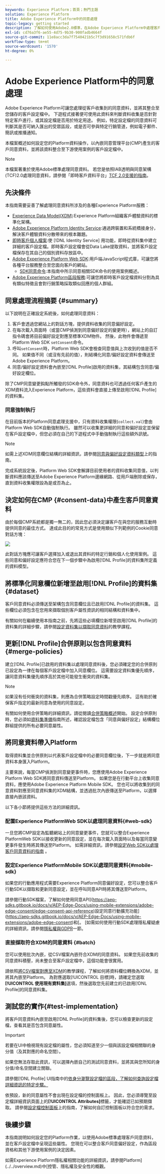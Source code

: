 ```yaml
---
keywords: Experience Platform；首頁；熱門主題
solution: Experience Platform
title: Adobe Experience Platform中的同意處理
topic-legacy: getting started
description: 了解如何使用Adobe2.0標準，在Adobe Experience Platform中處理客戶同意訊號。
exl-id: cd76a3f6-ae55-4d75-9b30-900fadb4664f
source-git-commit: 11e8acc3da7f7540421b5c7f3d91658c571fdb6f
workflow-type: tm+mt
source-wordcount: '1570'
ht-degree: 0%

---
```


# Adobe Experience Platform中的同意處理

Adobe Experience Platform可讓您處理從客戶收集到的同意資料，並將其整合至您儲存的客戶設定檔中。 下遊程式接著便可使用此資料來判斷資料收集是否針對特定客戶進行，或其設定檔是否用於特定用途。 例如，特定設定檔的同意資料可判斷其是否可納入匯出的受眾區段，或是否可參與特定行銷管道，例如電子郵件、簡訊或推播通知。

本檔案概述如何設定您的Platform資料操作，以內嵌同意管理平台(CMP)產生的客戶同意資料，並將該資料整合至下游使用案例的客戶設定檔中。

>[!NOTE]
>
>本檔案著重於使用Adobe標準處理同意資料。 若您是依照IAB透明與同意架構(TCF)2.0處理同意資料，請參閱「即時客戶資料平台」[TCF 2.0支援的指南](../iab/overview.md)。

## 先決條件

本指南需要妥善了解處理同意資料所涉及的各種Experience Platform服務：

* [Experience Data Model(XDM)](../../../../xdm/home.md):Experience Platform組織客戶體驗資料的標準化架構。
* [Adobe Experience Platform Identity Service](../../../../identity-service/home.md):通過跨裝置和系統橋接身分，解決客戶體驗資料分散帶來的根本難題。
* [即時客戶個人檔案](../../../../profile/home.md):使 [!DNL Identity Service] 用功能，即時從資料集中建立詳細的客戶設定檔。即時客戶設定檔會從Data Lake提取資料，並將客戶設定檔保存在其自己的個別資料存放區中。
* [Adobe Experience Platform Web SDK](../../../../edge/home.md):用戶端JavaScript程式庫，可讓您將各種平台服務整合至您面向客戶的網站。
   * [SDK同意命令](../../../../edge/consent/supporting-consent.md):本指南中所示同意相關SDK命令的使用案例概述。
* [Adobe Experience Platform區段服務](../../../../segmentation/home.md):可讓您將即時客戶設定檔資料分割為具有類似特徵且會對行銷策略採取類似回應的個人群組。

## 同意處理流程摘要 {#summary}

以下說明在正確設定系統後，如何處理同意資料：

1. 客戶會透過您網站上的對話方塊，提供資料收集的同意偏好設定。
1. 在每次載入頁面時（或當CMP偵測到同意偏好設定的變更時），網站上的自訂指令碼會將目前偏好設定對應至標準XDM物件。 然後，此物件會傳遞至Platform Web SDK `setConsent`命令。
1. 呼叫`setConsent`時，Platform Web SDK會檢查同意值與上次收到的值是否不同。 如果值不同（或沒有先前的值），則結構化同意/偏好設定資料會傳送至Adobe Experience Platform。
1. 同意/偏好設定資料會內嵌至[!DNL Profile]啟用的資料集，其結構包含同意/偏好設定欄位。

除了CMP同意變更鈎點所觸發的SDK命令外，同意資料也可透過任何客戶產生的XDM資料流入Experience Platform，這些資料會直接上傳至啟用[!DNL Profile]的資料集。

### 同意強制執行

在目前版本的Platform同意處理支援中，只有資料收集權限(`collect.val`)會由Platform Web SDK自動強制執行。 雖然可以收集更詳細的同意和偏好設定並保留在客戶設定檔中，但您必須在自己的下遊程式中手動強制執行這些額外訊號。

>[!NOTE]
>
>如需上述XDM同意欄位結構的詳細資訊，請參閱[同意與偏好設定資料類型](../../../../xdm/data-types/consents.md)上的指南。

完成系統設定後，Platform Web SDK會解譯目前使用者的資料收集同意值，以判斷資料應該傳送至Adobe Experience Platform邊緣網路、從用戶端刪除或保存，直到資料收集權限設為是或否為止。

## 決定如何在CMP {#consent-data}中產生客戶同意資料

由於每個CMP系統都是獨一無二的，因此您必須決定讓客戶在與您的服務互動時提供同意的最佳方式。 達成此目的的常見方式是使用類似下列範例的Cookie同意對話方塊：

![](../../../images/governance-privacy-security/consent/adobe/overview/consent-dialog.png)

此對話方塊應可讓客戶選擇加入或退出其資料的特定行銷和個人化使用案例。 這些同意和偏好設定應符合您在下一個步驟中為啟用[!DNL Profile]的資料集所定義的資料模型。

## 將標準化同意欄位新增至啟用[!DNL Profile]的資料集 {#dataset}

客戶同意資料必須傳送至架構包含同意欄位且已啟用[!DNL Profile]的資料集。 這些欄位必須包含在您用來擷取個別客戶屬性資訊的相同結構和資料集中。

有關如何在繼續使用本指南之前，先將這些必填欄位新增至啟用[!DNL Profile]的資料集的詳細步驟，請參閱[設定資料集以擷取同意資料](./dataset.md)的教學課程。

## 更新[!DNL Profile]合併原則以包含同意資料{#merge-policies}

建立[!DNL Profile]已啟用的資料集以處理同意資料後，您必須確定您的合併原則已設定為一律在每個客戶設定檔中加入同意欄位。 這需要設定資料集優先順序，讓同意資料集優先順序高於其他可能發生衝突的資料集。

>[!NOTE]
>
>如果沒有任何衝突的資料集，則應為合併策略設定時間戳優先順序。 這有助於確保客戶指定的最新同意為使用的同意設定。

有關如何使用合併策略的詳細資訊，請從閱讀[合併策略概述](../../../../profile/merge-policies/overview.md)開始。 設定合併原則時，您必須如[資料集準備](./dataset.md)指南所述，確認設定檔包含「同意與偏好設定」結構欄位群組提供的所有必要同意屬性。

## 將同意資料帶入Platform

取得資料集並合併原則以代表客戶設定檔中的必要同意欄位後，下一步就是將同意資料本身匯入Platform。

主要來說，每當CMP偵測到同意變更事件時，您應使用Adobe Experience Platform Web SDK將同意資料傳送至Platform。 如果您是在行動平台上收集同意資料，應使用Adobe Experience Platform Mobile SDK。 您也可以將收集到的同意資料對應至同意資料集的XDM結構，並透過批次內嵌傳送至Platform，以選擇直接內嵌該資料。

以下各小節將提供這些方法的詳細資訊。

### 配置Experience PlatformWeb SDK以處理同意資料{#web-sdk}

一旦您將CMP設定為監聽網站上的同意變更事件，您就可以整合Experience PlatformWeb SDK以接收更新的同意設定，並在每次載入頁面時以及每當同意變更事件發生時將其傳送至Platform。 如需詳細資訊，請參閱[設定Web SDK以處理客戶同意資料的指南](./sdk.md) 。

### 設定Experience PlatformMobile SDK以處理同意資料{#mobile-sdk}

如果您的行動應用程式需要Experience Platform同意偏好設定，您可以整合客戶行動SDK以擷取和更新同意設定，並在呼叫同意API時將其傳送至Platform。

請參閱行動SDK檔案，了解如何使用同意API](https://aep-sdks.gitbook.io/docs/v/AEP-Edge-Docs/using-mobile-extensions/adobe-edge-consent/edge-consent-api-reference)設定同意行動擴充功能](https://aep-sdks.gitbook.io/docs/v/AEP-Edge-Docs/using-mobile-extensions/adobe-edge-consent)和[。 [如需如何使用行動SDK處理隱私權疑慮的詳細資訊，請參閱[隱私權與GDPR](https://aep-sdks.gitbook.io/docs/v/AEP-Edge-Docs/resources/privacy-and-gdpr)一節。

### 直接擷取符合XDM的同意資料 {#batch}

您可以使用批次內嵌，從CSV檔案內嵌符合XDM的同意資料。 如果您先前收集的同意資料積壓，尚未整合至客戶設定檔中，這個功能會很實用。

請依照[將CSV檔案對應至XDM](../../../../ingestion/tutorials/map-a-csv-file.md)的教學課程，了解如何將資料欄位轉換為XDM，並將其內嵌至Platform。 為對應選取[!UICONTROL 目標]時，請確定您選取&#x200B;**[!UICONTROL 使用現有資料集]**&#x200B;選項，然後選取您先前建立的已啟用[!DNL Profile]的同意資料集。

## 測試您的實作{#test-implementation}

將客戶同意資料內嵌至啟用[!DNL Profile]的資料集後，您可以檢查更新的設定檔，查看其是否包含同意屬性。

>[!IMPORTANT]
>
>若要在UI中檢視現有設定檔的屬性，您必須知道至少一個與該設定檔相關聯的身分值（及其對應的命名空間）。
>
>如果您無法存取此資訊，可以選擇內嵌自己的測試同意資料，並將其與您所知的身分值/命名空間建立關聯。

請參閱[!DNL Profile] UI指南中的[依身分瀏覽設定檔的區段，了解如何查詢設定檔詳細資訊的特定步驟。](../../../../profile/ui/user-guide.md#browse)

依預設，新的同意屬性不會出現在設定檔的控制面板上。 因此，您必須導覽至設定檔詳細資訊頁面上的&#x200B;**[!UICONTROL Attributes]**&#x200B;標籤，才能確認已如預期擷取。 請參閱[設定檔控制面板](../../../../profile/ui/profile-dashboard.md)上的指南，了解如何自訂控制面板以符合您的需求。

<!-- (To be included once CJM is GA)
## Handling consent in Customer Journey Management

If you are using Customer Journey Management, after confirming that your profiles and segments contain consent data, you can start honoring customer [marketing preferences](../../../../xdm/data-types/consents.md#marketing) when pulling segments from Platform. Specifically, profiles who have opted out of the email marketing preference should not be included in segments that are targeted for email campaigns.

Customer Journey Management can also send consent-change signals back to Platform. When a customer selects an "unsubscribe" link in an email message, the updated consent preference is sent to Platform and the appropriate profile attributes are updated accordingly.
-->

## 後續步驟

本指南說明如何設定您的Platform作業，以使用Adobe標準處理客戶同意資料，並在客戶設定檔中呈現這些屬性。 您現在可以整合客戶同意偏好設定，作為區段資格和其他下游使用案例的決定因素。

如需Experience Platform隱私權相關功能的詳細資訊，請參閱Platform](../../overview.md)中[控管、隱私權及安全性的概觀。
